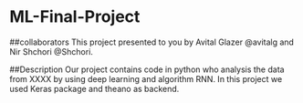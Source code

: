 # ML-Final-Project

##collaborators
This project presented to you by Avital Glazer @avitalg and Nir Shchori @Shchori.

##Description
Our project contains code in python who analysis the data from XXXX by using deep learning and algorithm RNN.
In this project we used Keras package and theano as backend.

